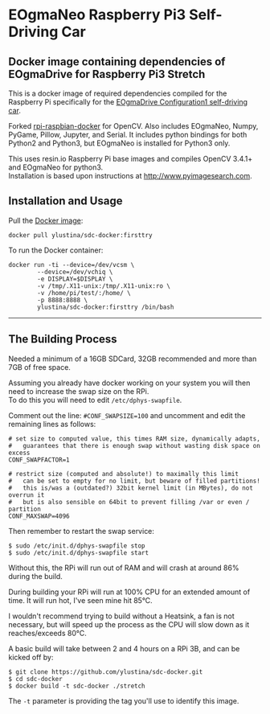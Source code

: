 # EOgmaNeo Raspberry Pi3 Self-Driving Car #
## Docker image containing dependencies of EOgmaDrive for Raspberry Pi3 Stretch ##
 

This is a docker image of required dependencies compiled for the Raspberry Pi specifically for the [EOgmaDrive Configuration1 self-driving car](https://github.com/ogmacorp/EOgmaDrive/tree/master/Configuration1). 

Forked [rpi-raspbian-docker](https://github.com/sgtwilko/rpi-raspbian-opencv) for OpenCV. Also includes EOgmaNeo, Numpy, PyGame, Pillow, Jupyter, and Serial. It includes python bindings for both Python2 and Python3, but EOgmaNeo is installed for Python3 only.

This uses resin.io Raspberry Pi base images and compiles OpenCV 3.4.1+ and EOgmaNeo for python3.  
Installation is based upon instructions at http://www.pyimagesearch.com.


## Installation and Usage ##

Pull the [Docker image](https://hub.docker.com/r/ylustina/sdc-docker/):

	docker pull ylustina/sdc-docker:firsttry

To run the Docker container:

	docker run -ti --device=/dev/vcsm \
    		--device=/dev/vchiq \
    		-e DISPLAY=$DISPLAY \
    		-v /tmp/.X11-unix:/tmp/.X11-unix:ro \
    		-v /home/pi/test/:/home/ \
    		-p 8888:8888 \
    		ylustina/sdc-docker:firsttry /bin/bash



----------------


## The Building Process ##

Needed a minimum of a 16GB SDCard, 32GB recommended and more than 7GB of free space.

Assuming you already have docker working on your system you will then need to increase the swap size on the RPi.  
To do this you will need to edit `/etc/dphys-swapfile`.

Comment out the line:
`#CONF_SWAPSIZE=100`
and uncomment and edit the remaining lines as follows:

	# set size to computed value, this times RAM size, dynamically adapts,
	#   guarantees that there is enough swap without wasting disk space on excess
	CONF_SWAPFACTOR=1
	
	# restrict size (computed and absolute!) to maximally this limit
	#   can be set to empty for no limit, but beware of filled partitions!
	#   this is/was a (outdated?) 32bit kernel limit (in MBytes), do not overrun it
	#   but is also sensible on 64bit to prevent filling /var or even / partition
	CONF_MAXSWAP=4096

Then remember to restart the swap service:

	$ sudo /etc/init.d/dphys-swapfile stop
	$ sudo /etc/init.d/dphys-swapfile start

Without this, the RPi will run out of RAM and will crash at around 86% during the build.

During building your RPi will run at 100% CPU for an extended amount of time.  It will run hot, I've seen mine hit 85°C.

I wouldn't recommend trying to build without a Heatsink, a fan is not necessary, but will speed up the process as the CPU will slow down as it reaches/exceeds 80°C.

A basic build will take between 2 and 4 hours on a RPi 3B, and can be kicked off by:

	$ git clone https://github.com/ylustina/sdc-docker.git
	$ cd sdc-docker
	$ docker build -t sdc-docker ./stretch

The `-t` parameter is providing the tag you'll use to identify this image.
